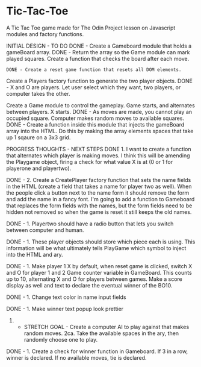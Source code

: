 # Tic-Tac-Toe

A Tic Tac Toe game made for The Odin Project lesson on Javascript modules and factory functions. 

INITIAL DESIGN - TO DO
DONE - Create a Gameboard module that holds a gameBoard array. 
    DONE - Return the array so the Game module can mark played squares. 
    Create a function that checks the board after each move. 
        
    DONE - Create a reset game function that resets all DOM elements. 

Create a Players factory function to generate the two player objects.
    DONE - X and O are players. Let user select which they want, two players, or computer takes the other. 

Create a Game module to control the gameplay.
    Game starts, and alternates between players. X starts. 
       DONE - As moves are made, you cannot play an occupied square. 
        Computer makes random moves to available squares. 
    DONE - Create a function inside this module that injects the gameBoard array into the HTML. Do this by making the array elements spaces that take up 1 sqaure on a 3x3 grid. 


PROGRESS THOUGHTS - NEXT STEPS 
DONE 1. I want to create a function that alternates which player is making moves. I think this will be amending the Playgame object, firing a check for what value X is at (0 or 1 for playerone and playertwo). 

DONE - 2. Create a CreatePlayer factory function that sets the name fields in the HTML (create a field that takes a name for player two as well). When the people click a button next to the name form it should remove the form and add the name in a fancy font. I'm going to add a function to Gameboard that replaces the form fields with the names, but the form fields need to be hidden not removed so when the game is reset it still keeps the old names. 

DONE - 1. Playertwo should have a radio button that lets you switch between computer and human. 

DONE - 1. These player objects should store which piece each is using. This information will be what ultimately tells PlayGame which symbol to inject into the HTML and ary. 

DONE - 1. Make player 1 X by default, when reset game is clicked, switch X and O for player 1 and 2
    Game counter variable in GameBoard. This counts up to 10, alternating X and O for players between games. Make a score display as well and text to declare the eventual winner of the BO10. 

DONE - 1. Change text color in name input fields 

DONE - 1. Make winner text popup look prettier

1.  - STRETCH GOAL - Create a computer AI to play against that makes random moves. 
        2ca. Take the available spaces in the ary, then randomly choose one to play.

DONE - 1. Create a check for winner function in Gameboard. 
    If 3 in a row, winner is declared. 
    If no available moves, tie is declared.
